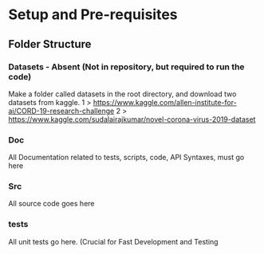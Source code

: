 # Setup and Pre-requisites
## Folder Structure

### Datasets - Absent (Not in repository, but required to run the code)
Make a folder called datasets in the root directory, and download two datasets from kaggle.
1 > https://www.kaggle.com/allen-institute-for-ai/CORD-19-research-challenge
2 > https://www.kaggle.com/sudalairajkumar/novel-corona-virus-2019-dataset

### Doc
All Documentation related to tests, scripts, code, API Syntaxes, must go here

### Src
All source code goes here


### tests
All unit tests go here. (Crucial for Fast Development and Testing
